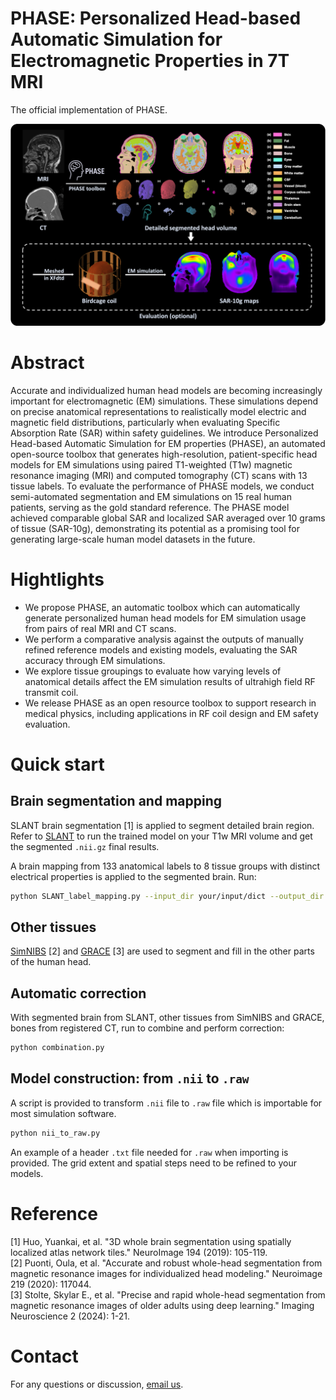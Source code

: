 # PHASE: Personalized Head-based Automatic Simulation for Electromagnetic Properties in 7T MRI
The official implementation of PHASE.

<img src="Figs/Problem_figure.png" alt="First Figure" width="800"/>

# Abstract
Accurate and individualized human head models are becoming increasingly important for electromagnetic (EM) simulations. These simulations depend on precise anatomical representations to realistically model electric and magnetic field distributions, particularly when evaluating Specific Absorption Rate (SAR) within safety guidelines. We introduce Personalized Head-based Automatic Simulation for EM properties (PHASE), an automated open-source toolbox that generates high-resolution, patient-specific head models for EM simulations using paired T1-weighted (T1w) magnetic resonance imaging (MRI) and computed tomography (CT) scans with 13 tissue labels. To evaluate the performance of PHASE models, we conduct semi-automated segmentation and EM simulations on 15 real human patients, serving as the gold standard reference. The PHASE model achieved comparable global SAR and localized SAR averaged over 10 grams of tissue (SAR-10g), demonstrating its potential as a promising tool for generating large-scale human model datasets in the future.

# Hightlights
- We propose PHASE, an automatic toolbox which can automatically generate personalized human head models for EM simulation usage from pairs of real MRI and CT scans.
- We perform a comparative analysis against the outputs of manually refined reference models and existing models, evaluating the SAR accuracy through EM simulations. 
- We explore tissue groupings to evaluate how varying levels of anatomical details affect the EM simulation results of ultrahigh field RF transmit coil.
- We release PHASE as an open resource toolbox to support research in medical physics, including applications in RF coil design and EM safety evaluation.


# Quick start
## Brain segmentation and mapping
SLANT brain segmentation [1] is applied to segment detailed brain region.
Refer to [SLANT](https://github.com/MASILab/SLANTbrainSeg?tab=readme-ov-file) to run the trained model on your T1w MRI volume and get the segmented `.nii.gz` final results.

A brain mapping from 133 anatomical labels to 8 tissue groups with distinct electrical properties is applied to the segmented brain. Run:
```bash
python SLANT_label_mapping.py --input_dir your/input/dict --output_dir your/output/dict --mapping_file braincolor_hierarchy_STAPLE.txt
```

## Other tissues
[SimNIBS](https://simnibs.github.io/simnibs/build/html/index.html) [2] and [GRACE](https://github.com/lab-smile/GRACE) [3] are used to segment and fill in the other parts of the human head.

## Automatic correction
With segmented brain from SLANT, other tissues from SimNIBS and GRACE, bones from registered CT, run to combine and perform correction:
```bash
python combination.py
```
## Model construction: from `.nii` to `.raw`
A script is provided to transform `.nii` file to `.raw` file which is importable for most simulation software.
```bash
python nii_to_raw.py
```
An example of a header `.txt` file needed for `.raw` when importing is provided. The grid extent and spatial steps need to be refined to your models.

# Reference
[1] Huo, Yuankai, et al. "3D whole brain segmentation using spatially localized atlas network tiles." NeuroImage 194 (2019): 105-119.  
[2] Puonti, Oula, et al. "Accurate and robust whole-head segmentation from magnetic resonance images for individualized head modeling." Neuroimage 219 (2020): 117044.  
[3] Stolte, Skylar E., et al. "Precise and rapid whole-head segmentation from magnetic resonance images of older adults using deep learning." Imaging Neuroscience 2 (2024): 1-21.

# Contact
For any questions or discussion, [email us](mailto:zhengyi.lu@vanderbilt.edu).